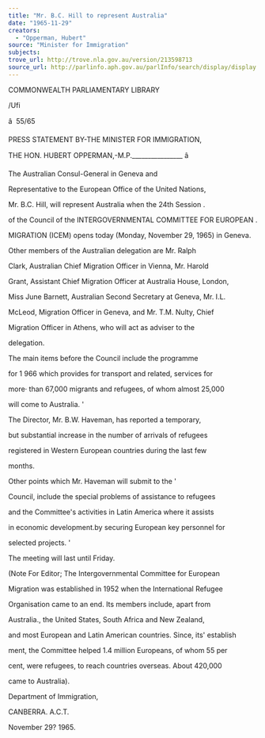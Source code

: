 ```yaml
---
title: "Mr. B.C. Hill to represent Australia"
date: "1965-11-29"
creators:
  - "Opperman, Hubert"
source: "Minister for Immigration"
subjects:
trove_url: http://trove.nla.gov.au/version/213598713
source_url: http://parlinfo.aph.gov.au/parlInfo/search/display/display.w3p;query=Id%3A%22media/pressrel/HPR10005920%22
---
```


 COMMONWEALTH PARLIAMENTARY LIBRARY 

 /Ufi

 â  55/65

 PRESS STATEMENT BY-THE MINISTER FOR IMMIGRATION,

 THE HON. HUBERT OPPERMAN,-M.P.________________  â 

 The Australian Consul-General in Geneva and 

 Representative to the European Office of the United Nations,

 Mr. B.C. Hill, will represent Australia when the 24th Session .

 of the Council of the INTERGOVERNMENTAL COMMITTEE FOR EUROPEAN .  

 MIGRATION (ICEM) opens today (Monday, November 29, 1965) in Geneva.

 Other members of the Australian delegation are Mr. Ralph 

 Clark, Australian Chief Migration Officer in Vienna, Mr. Harold 

 Grant, Assistant Chief Migration Officer at Australia House, London, 

 Miss June Barnett,  Australian Second Secretary at Geneva, Mr. I.L. 

 McLeod, Migration Officer in Geneva, and Mr. T.M. Nulty, Chief 

 Migration Officer in Athens, who will act as adviser to the 

 delegation.

 The main items before the Council include the programme 

 for 1 966 which provides for transport and related, services for 

 more· than 67,000 migrants and refugees,  of whom almost 25,000 

 will come to Australia. '

 The Director, Mr. B.W. Haveman, has reported a temporary, 

 but substantial increase in the number of arrivals of refugees 

 registered in Western European countries during the last few 

 months.

 Other points which Mr. Haveman will submit to the '  

 Council, include the special problems of assistance to refugees 

 and the Committee's activities in Latin America where it assists 

 in economic development.by securing European key personnel for 

 selected projects. '

 The meeting will last until Friday.

 (Note For Editor; The Intergovernmental Committee for European 

 Migration was established in 1952 when the International Refugee 

 Organisation came to an end.  Its members include, apart from 

 Australia., the United States, South Africa and New Zealand, 

 and most European and Latin American countries.  Since, its' establish­

 ment, the Committee helped 1.4 million Europeans, of whom 55 per 

 cent, were refugees, to reach countries overseas. About 420,000 

 came to Australia).

 Department of Immigration, 

 CANBERRA. A.C.T.

 November 29? 1965.

